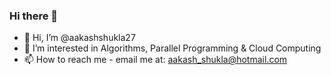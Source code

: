 ### Hi there 👋

<!--
**aakashshukla27/aakashshukla27** is a ✨ _special_ ✨ repository because its `README.md` (this file) appears on your GitHub profile.

Here are some ideas to get you started:

- 🔭 I’m currently working on ...
- 🌱 I’m currently learning ...
- 👯 I’m looking to collaborate on ...
- 🤔 I’m looking for help with ...
- 💬 Ask me about ...
- 📫 How to reach me: ...
- 😄 Pronouns: ...
- ⚡ Fun fact: ...
-->
- 👋 Hi, I’m @aakashshukla27 
- 👀 I’m interested in Algorithms, Parallel Programming & Cloud Computing 
- 📫 How to reach me - email me at: aakash_shukla@hotmail.com
